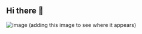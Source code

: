 ## Hi there 👋
![image](https://github.com/user-attachments/assets/b648f31d-6a9e-46cd-b619-66fb25055de1)
(adding this image to see where it appears)
<!--
**ciellansard/ciellansard** is a ✨ _special_ ✨ repository because its `README.md` (this file) appears on your GitHub profile.

Here are some ideas to get you started:


- 🔭 I’m currently working on ...
- 🌱 I’m currently learning ...
- 👯 I’m looking to collaborate on ...
- 🤔 I’m looking for help with ...
- 💬 Ask me about ...
- 📫 How to reach me: ...
- 😄 Pronouns: ...
- ⚡ Fun fact: ...
-->
